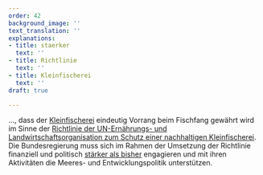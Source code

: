 ```yaml
---
order: 42
background_image: ''
text_translation: ''
explanations:
- title: staerker
  text: ''
- title: Richtlinie
  text: ''
- title: Kleinfischerei
  text: ''
draft: true

---
```

…, dass der [Kleinfischerei](# "Kleinfischerei") eindeutig Vorrang beim Fischfang gewährt wird im Sinne der [Richtlinie der UN-Ernährungs- und Landwirtschaftsorganisation zum Schutz einer nachhaltigen Kleinfischerei](# "Richtlinie"). Die Bundesregierung muss sich im Rahmen der Umsetzung der Richtlinie finanziell und politisch [stärker als bisher](# "staerker") engagieren und mit ihren Aktivitäten die Meeres- und Entwicklungspolitik unterstützen.